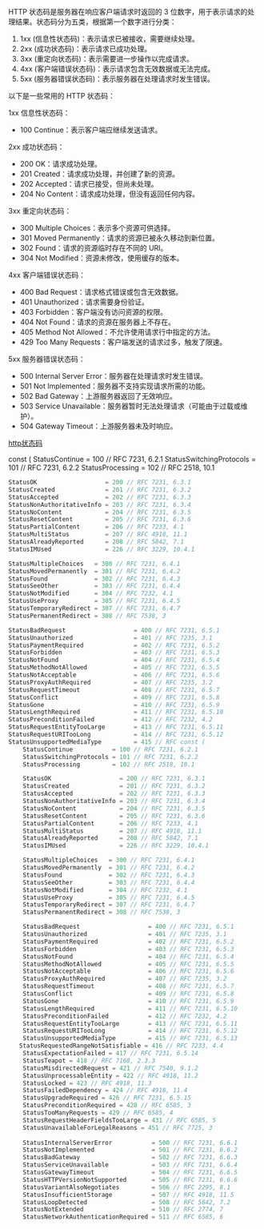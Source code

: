 HTTP 状态码是服务器在响应客户端请求时返回的 3 位数字，用于表示请求的处理结果。状态码分为五类，根据第一个数字进行分类：

1. 1xx (信息性状态码)：表示请求已被接收，需要继续处理。
2. 2xx (成功状态码)：表示请求已成功处理。
3. 3xx (重定向状态码)：表示需要进一步操作以完成请求。
4. 4xx (客户端错误状态码)：表示请求包含无效数据或无法完成。
5. 5xx (服务器错误状态码)：表示服务器在处理请求时发生错误。

以下是一些常用的 HTTP 状态码：

1xx 信息性状态码：

- 100 Continue：表示客户端应继续发送请求。

2xx 成功状态码：

- 200 OK：请求成功处理。
- 201 Created：请求成功处理，并创建了新的资源。
- 202 Accepted：请求已接受，但尚未处理。
- 204 No Content：请求成功处理，但没有返回任何内容。

3xx 重定向状态码：

- 300 Multiple Choices：表示多个资源可供选择。
- 301 Moved Permanently：请求的资源已被永久移动到新位置。
- 302 Found：请求的资源临时存在不同的 URI。
- 304 Not Modified：资源未修改，使用缓存的版本。

4xx 客户端错误状态码：

- 400 Bad Request：请求格式错误或包含无效数据。
- 401 Unauthorized：请求需要身份验证。
- 403 Forbidden：客户端没有访问资源的权限。
- 404 Not Found：请求的资源在服务器上不存在。
- 405 Method Not Allowed：不允许使用请求行中指定的方法。
- 429 Too Many Requests：客户端发送的请求过多，触发了限速。

5xx 服务器错误状态码：

- 500 Internal Server Error：服务器在处理请求时发生错误。
- 501 Not Implemented：服务器不支持实现请求所需的功能。
- 502 Bad Gateway：上游服务器返回了无效响应。
- 503 Service Unavailable：服务器暂时无法处理请求（可能由于过载或维护）。
- 504 Gateway Timeout：上游服务器未及时响应。

[http状态码](https://developer.mozilla.org/en-US/docs/Web/HTTP/Status#client_error_responses)

const (
	StatusContinue           = 100 // RFC 7231, 6.2.1
	StatusSwitchingProtocols = 101 // RFC 7231, 6.2.2
	StatusProcessing         = 102 // RFC 2518, 10.1

```go
StatusOK                   = 200 // RFC 7231, 6.3.1
StatusCreated              = 201 // RFC 7231, 6.3.2
StatusAccepted             = 202 // RFC 7231, 6.3.3
StatusNonAuthoritativeInfo = 203 // RFC 7231, 6.3.4
StatusNoContent            = 204 // RFC 7231, 6.3.5
StatusResetContent         = 205 // RFC 7231, 6.3.6
StatusPartialContent       = 206 // RFC 7233, 4.1
StatusMultiStatus          = 207 // RFC 4918, 11.1
StatusAlreadyReported      = 208 // RFC 5842, 7.1
StatusIMUsed               = 226 // RFC 3229, 10.4.1

StatusMultipleChoices   = 300 // RFC 7231, 6.4.1
StatusMovedPermanently  = 301 // RFC 7231, 6.4.2
StatusFound             = 302 // RFC 7231, 6.4.3
StatusSeeOther          = 303 // RFC 7231, 6.4.4
StatusNotModified       = 304 // RFC 7232, 4.1
StatusUseProxy          = 305 // RFC 7231, 6.4.5
StatusTemporaryRedirect = 307 // RFC 7231, 6.4.7
StatusPermanentRedirect = 308 // RFC 7538, 3

StatusBadRequest                   = 400 // RFC 7231, 6.5.1
StatusUnauthorized                 = 401 // RFC 7235, 3.1
StatusPaymentRequired              = 402 // RFC 7231, 6.5.2
StatusForbidden                    = 403 // RFC 7231, 6.5.3
StatusNotFound                     = 404 // RFC 7231, 6.5.4
StatusMethodNotAllowed             = 405 // RFC 7231, 6.5.5
StatusNotAcceptable                = 406 // RFC 7231, 6.5.6
StatusProxyAuthRequired            = 407 // RFC 7235, 3.2
StatusRequestTimeout               = 408 // RFC 7231, 6.5.7
StatusConflict                     = 409 // RFC 7231, 6.5.8
StatusGone                         = 410 // RFC 7231, 6.5.9
StatusLengthRequired               = 411 // RFC 7231, 6.5.10
StatusPreconditionFailed           = 412 // RFC 7232, 4.2
StatusRequestEntityTooLarge        = 413 // RFC 7231, 6.5.11
StatusRequestURITooLong            = 414 // RFC 7231, 6.5.12
StatusUnsupportedMediaType         = 415 // RFC const (
	StatusContinue           = 100 // RFC 7231, 6.2.1
	StatusSwitchingProtocols = 101 // RFC 7231, 6.2.2
	StatusProcessing         = 102 // RFC 2518, 10.1

	StatusOK                   = 200 // RFC 7231, 6.3.1
	StatusCreated              = 201 // RFC 7231, 6.3.2
	StatusAccepted             = 202 // RFC 7231, 6.3.3
	StatusNonAuthoritativeInfo = 203 // RFC 7231, 6.3.4
	StatusNoContent            = 204 // RFC 7231, 6.3.5
	StatusResetContent         = 205 // RFC 7231, 6.3.6
	StatusPartialContent       = 206 // RFC 7233, 4.1
	StatusMultiStatus          = 207 // RFC 4918, 11.1
	StatusAlreadyReported      = 208 // RFC 5842, 7.1
	StatusIMUsed               = 226 // RFC 3229, 10.4.1

	StatusMultipleChoices   = 300 // RFC 7231, 6.4.1
	StatusMovedPermanently  = 301 // RFC 7231, 6.4.2
	StatusFound             = 302 // RFC 7231, 6.4.3
	StatusSeeOther          = 303 // RFC 7231, 6.4.4
	StatusNotModified       = 304 // RFC 7232, 4.1
	StatusUseProxy          = 305 // RFC 7231, 6.4.5
	StatusTemporaryRedirect = 307 // RFC 7231, 6.4.7
	StatusPermanentRedirect = 308 // RFC 7538, 3

	StatusBadRequest                   = 400 // RFC 7231, 6.5.1
	StatusUnauthorized                 = 401 // RFC 7235, 3.1
	StatusPaymentRequired              = 402 // RFC 7231, 6.5.2
	StatusForbidden                    = 403 // RFC 7231, 6.5.3
	StatusNotFound                     = 404 // RFC 7231, 6.5.4
	StatusMethodNotAllowed             = 405 // RFC 7231, 6.5.5
	StatusNotAcceptable                = 406 // RFC 7231, 6.5.6
	StatusProxyAuthRequired            = 407 // RFC 7235, 3.2
	StatusRequestTimeout               = 408 // RFC 7231, 6.5.7
	StatusConflict                     = 409 // RFC 7231, 6.5.8
	StatusGone                         = 410 // RFC 7231, 6.5.9
	StatusLengthRequired               = 411 // RFC 7231, 6.5.10
	StatusPreconditionFailed           = 412 // RFC 7232, 4.2
	StatusRequestEntityTooLarge        = 413 // RFC 7231, 6.5.11
	StatusRequestURITooLong            = 414 // RFC 7231, 6.5.12
	StatusUnsupportedMediaType         = 415 // RFC 7231, 6.5.13
   StatusRequestedRangeNotSatisfiable = 416 // RFC 7233, 4.4
	StatusExpectationFailed = 417 // RFC 7231, 6.5.14
	StatusTeapot = 418 // RFC 7168, 2.3.3
	StatusMisdirectedRequest = 421 // RFC 7540, 9.1.2
    StatusUnprocessableEntity = 422 // RFC 4918, 11.2
    StatusLocked = 423 // RFC 4918, 11.3
    StatusFailedDependency = 424 // RFC 4918, 11.4
    StatusUpgradeRequired = 426 // RFC 7231, 6.5.15
    StatusPreconditionRequired = 428 // RFC 6585, 3
    StatusTooManyRequests = 429 // RFC 6585, 4
    StatusRequestHeaderFieldsTooLarge = 431 // RFC 6585, 5
    StatusUnavailableForLegalReasons = 451 // RFC 7725, 3
	
    StatusInternalServerError           = 500 // RFC 7231, 6.6.1
    StatusNotImplemented                = 501 // RFC 7231, 6.6.2
    StatusBadGateway                    = 502 // RFC 7231, 6.6.3
    StatusServiceUnavailable            = 503 // RFC 7231, 6.6.4
    StatusGatewayTimeout                = 504 // RFC 7231, 6.6.5
    StatusHTTPVersionNotSupported       = 505 // RFC 7231, 6.6.6
    StatusVariantAlsoNegotiates         = 506 // RFC 2295, 8.1
    StatusInsufficientStorage           = 507 // RFC 4918, 11.5
    StatusLoopDetected                  = 508 // RFC 5842, 7.2
    StatusNotExtended                   = 510 // RFC 2774, 7
    StatusNetworkAuthenticationRequired = 511 // RFC 6585, 6

```

